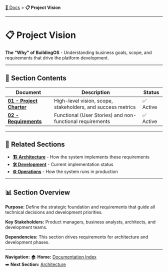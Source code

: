 [📖 Docs](../README.md) > **📋 Project Vision**

---

# 📋 Project Vision

**The "Why" of BuildingOS** - Understanding business goals, scope, and requirements that drive the platform development.

---

## 📑 **Section Contents**

| Document | Description | Status |
|----------|-------------|--------|
| **[01 - Project Charter](./01-charter.md)** | High-level vision, scope, stakeholders, and success metrics | ✅ Active |
| **[02 - Requirements](./02-requirements.md)** | Functional (User Stories) and non-functional requirements | ✅ Active |

---

## 🔗 **Related Sections**

- **[🏗️ Architecture](../02-architecture/README.md)** - How the system implements these requirements
- **[🛠️ Development](../03-development/README.md)** - Current implementation status
- **[⚙️ Operations](../04-operations/README.md)** - How the system runs in production

---

## 📊 **Section Overview**

**Purpose:** Define the strategic foundation and requirements that guide all technical decisions and development priorities.

**Key Stakeholders:** Product managers, business analysts, architects, and development teams.

**Dependencies:** This section drives requirements for architecture and development phases.

---

**Navigation:**
🏠 **Home:** [Documentation Index](../README.md)  
➡️ **Next Section:** [Architecture](../02-architecture/README.md)
